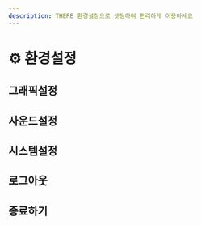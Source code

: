 ```yaml
---
description: THERE 환경설정으로 셋팅하여 편리하게 이용하세요
---
```


# ⚙ 환경설정

## 그래픽설정



## 사운드설정



## 시스템설정



## 로그아웃



## 종료하기



